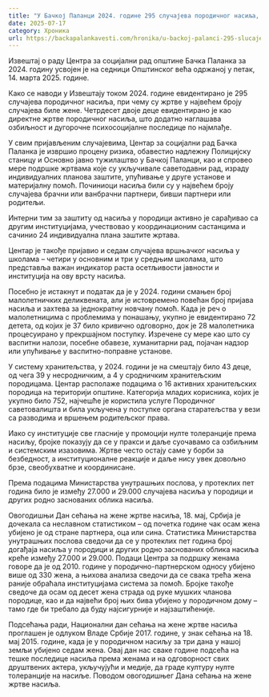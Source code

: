 ```yaml
---
title: "У Бачкој Паланци 2024. године 295 случајева породичног насиља, у највећем броју жене"
date: 2025-07-17
category: Хроника
url: https://backapalankavesti.com/hronika/u-backoj-palanci-295-slucajeva-porodicnog-nasilja-2024-godina/
---
```


Извештај о раду Центра за социјални рад општине Бачка Паланка за 2024. годину усвојен је на седници Општинског већа одржаној у петак, 14. марта 2025. године.

Како се наводи у Извештају током 2024. године евидентирано је 295 случајева породичног насиља, при чему су жртве у највећем броју случајева биле жене. Четрдесет двоје деце евидентирано је као директне жртве породичног насиља, што додатно наглашава озбиљност и дугорочне психосоцијалне последице по најмлађе.

У свим пријављеним случајевима, Центар за социјални рад Бачка Паланка је извршио процену ризика, обавестио надлежну Полицијску станицу и Основно јавно тужилаштво у Бачкој Паланци, као и спровео мере подршке жртвама које су укључивале саветодавни рад, израду индивидуалних планова заштите, упућивање у друге установе и материјалну помоћ. Починиоци насиља били су у највећем броју случајева брачни или ванбрачни партнери, бивши партнери или родитељи.

Интерни тим за заштиту од насиља у породици активно је сарађивао са другим институцијама, учествовао у координационим састанцима и сачинио 24 индивидуална плана заштите жртава.

Центар је такође пријавио и седам случајева вршњачког насиља у школама – четири у основним и три у средњим школама, што представља важан индикатор раста осетљивости јавности и институција на ову врсту насиља.

Посебно је истакнут и податак да је у 2024. години смањен број малолетничких деликвената, али је истовремено повећан број пријава насиља и захтева за једнократну новчану помоћ. Када је реч о малолетницима с проблемима у понашању, укупно је евидентирано 72 детета, од којих је 37 било кривично одговорно, док је 28 малолетника процесуирано у прекршајном поступку. Изречене су мере као што су васпитни налози, посебне обавезе, хуманитарни рад, појачан надзор или упућивање у васпитно-поправне установе.

У систему хранитељства, у 2024. години је на смештају било 43 деце, од чега 39 у несродничким, а 4 у сродничким хранитељским породицама. Центар располаже подацима о 16 активних хранитељских породица на територији општине. Категорија младих корисника, којих је укупно било 752, најчешће је користила услуге Породичног саветовалишта и била укључена у поступке органа старатељства у вези са разводима и вршењем родитељског права.

Иако су институције све гласније у промоцији нулте толеранције према насиљу, бројке показују да се у пракси и даље суочавамо са озбиљним и системским изазовима. Жртве често остају саме у борби за безбедност, а институционалне реакције и даље нису увек довољно брзе, свеобухватне и координисане.

Према подацима Министарства унутрашњих послова, у протеклих пет година било је између 27.000 и 29.000 случајева насиља у породици и других родно заснованих облика насиља.

Овогодишњи Дан сећања на жене жртве насиља, 18. мај, Србија је дочекала са неславном статистиком – од почетка године чак осам жена убијено је од стране партнера, оца или сина. Статистика Министарства унутрашњих послова сведочи да се у протеклих пет година број догађаја насиља у породици и других родно заснованих облика насиља креће између 27.000 и 29.000. Подаци Центра за подршку женама говоре да је од 2010. године у породично-партнерском односу убијено више од 330 жена, а њихова анализа сведочи да се свака трећа жена раније обраћала институцијама система за помоћ. Бројке такође сведоче да осам од десет жена страда од руке мушких чланова породице, као и да највећи број њих бива убијено у породичном дому – тамо где би требало да буду најсигурније и најзаштићеније.

Подсећања ради, Национални дан сећања на жене жртве насиља проглашен је одлуком Владе Србије 2017. године, у знак сећања на 18. мај 2015. године, када је у породичном насиљу за три дана у нашој земљи убијено седам жена. Овај дан нас сваке године подсећа на тешке последице насиља према женама и на одговорност свих друштвених актера, укључујући и медије, да граде културу нулте толеранције на насиље. Поводом овогодишњег Дана сећања на жене жртве насиља.
